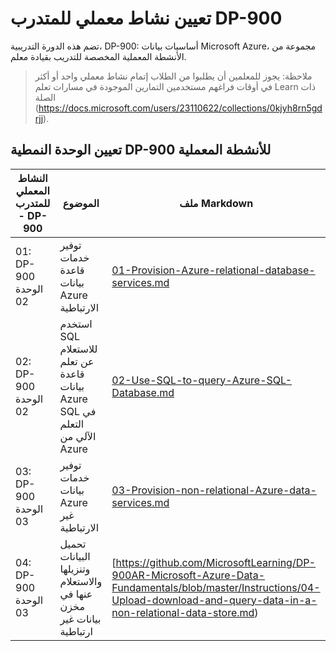 ﻿# تعيين نشاط معملي للمتدرب DP-900

تضم هذه الدورة التدريبية، DP-900: أساسيات بيانات Microsoft Azure، مجموعة من الأنشطة المعملية المخصصة للتدريب بقيادة معلم. 

> ملاحظة: يجوز للمعلمين أن يطلبوا من الطلاب إتمام نشاط معملي واحد أو أكثر في أوقات فراغهم مستخدمين التمارين الموجودة في مسارات تعلم Learn ذات الصلة (https://docs.microsoft.com/users/23110622/collections/0kjyh8rn5gdrjj). 

## تعيين الوحدة النمطية DP-900 للأنشطة المعملية

| النشاط المعملي للمتدرب - DP-900 | الموضوع | ملف Markdown |
| --- | --- | --- |
| 01: DP-900 الوحدة 02 | توفير خدمات قاعدة بيانات Azure الارتباطية | [01-Provision-Azure-relational-database-services.md](https://github.com/MicrosoftLearning/DP-900AR-Microsoft-Azure-Data-Fundamentals/blob/master/Instructions/01-Provision-Azure-relational-database-services.md) |
| 02: DP-900 الوحدة 02 | استخدم SQL للاستعلام عن تعلم قاعدة بيانات Azure SQL في التعلم الآلي من Azure | [02-Use-SQL-to-query-Azure-SQL-Database.md](https://github.com/MicrosoftLearning/DP-900AR-Microsoft-Azure-Data-Fundamentals/blob/master/Instructions/02-Use-SQL-to-query-Azure-SQL-Database.md) |
| 03: DP-900 الوحدة 03 | توفير خدمات بيانات Azure غير الارتباطية  | [03-Provision-non-relational-Azure-data-services.md](https://github.com/MicrosoftLearning/DP-900AR-Microsoft-Azure-Data-Fundamentals/blob/master/Instructions/03-Provision-non-relational-Azure-data-services.md) |
| 04: DP-900 الوحدة 03 | تحميل البيانات وتنزيلها والاستعلام عنها في مخزن بيانات غير ارتباطية | [https://github.com/MicrosoftLearning/DP-900AR-Microsoft-Azure-Data-Fundamentals/blob/master/Instructions/04-Upload-download-and-query-data-in-a-non-relational-data-store.md) |

